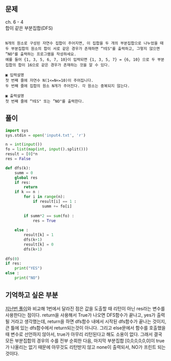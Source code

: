 ## 문제  
ch. 6 - 4  
합이 같은 부분집합(DFS)
```

N개의 원소로 구성된 자연수 집합이 주어지면, 이 집합을 두 개의 부분집합으로 나누었을 때 두 부분집합의 원소의 합이 서로 같은 경우가 존재하면 “YES"를 출력하고, 그렇지 않으면 ”NO"를 출력하는 프로그램을 작성하세요.
예를 들어 {1, 3, 5, 6, 7, 10}이 입력되면 {1, 3, 5, 7} = {6, 10} 으로 두 부분집합의 합이 16으로 같은 경우가 존재하는 것을 알 수 있다.

▣ 입력설명
첫 번째 줄에 자연수 N(1<=N<=10)이 주어집니다.
두 번째 줄에 집합의 원소 N개가 주어진다. 각 원소는 중복되지 않는다.

▣ 출력설명
첫 번째 줄에 “YES" 또는 ”NO"를 출력한다.

```
## 풀이

```python
import sys
sys.stdin = open('input4.txt', 'r')

n = int(input())
fo = list(map(int, input().split()))
result = [0]*n
res = False

def dfs(k):
    summ = 0
    global res
    if res:
        return 
    if k == n :
        for i in range(n):
            if result[i] == 1 :
                summ += fo[i]
                
        if summ*2 == sum(fo) : 
            res = True
        
    else :
        result[k] = 1
        dfs(k+1)
        result[k] = 0
        dfs(k+1)
        
dfs(0)
if res: 
    print("YES")
else :
    print("NO")
```

## 기억하고 싶은 부분
[지난번 풀이](https://github.com/anrunda9/algorithm_space/blob/master/algorithm/2020-05-28-2.md)와 비교해 1번에서 달라진 점은 값을 도출할 때 리턴이 아닌 res라는 변수를 사용한다는 점이다. return을 사용해서 True가 나오면 DFS함수가 끝나고, yes가 출력될 거라고 생각했는데, return을 하면 dfs함수 내에서 시작된 dfs함수가 끝나는 것이지, 큰 틀에 있는 dfs함수에서 return되는것이 아니다. 그리고 else문에서 함수를 호출했을 때 변수로 선언하지 않아서, true가 아무리 리턴된다고 해도 소용이 없다. 그래서 결국 모든 부분집합의 경우의 수를 전부 순회한 다음, 마지막 부분집합 [0,0,0,0,0,0]이 true가 나올리는 없기 때문에 아무것도 리턴받지 않고 none이 출력되서, NO가 프린트 되는 것이다. 